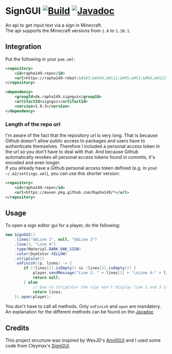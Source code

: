 # SignGUI [![Build](https://github.com/Rapha149/SignGUI/actions/workflows/maven-publish.yml/badge.svg)](https://github.com/Rapha149/SignGUI/actions/workflows/maven-publish.yml) [![Javadoc](https://img.shields.io/badge/JavaDoc-Online-green)](https://rapha149.github.io/SignGUI/javadoc/)
An api to get input text via a sign in Minecraft.  
The api supports the Minecraft versions from `1.8` to `1.20.1`.

## Integration

Put the following in your `pom.xml`:
```xml
<repository>
    <id>rapha149-repo</id>
    <url>https://rapha149-robot:&#103;&#104;&#112;&#95;&#53;&#68;&#122;&#76;&#52;&#107;&#103;&#107;&#98;&#52;&#117;&#81;&#57;&#70;&#109;&#117;&#75;&#49;&#84;&#114;&#71;&#56;&#57;&#103;&#102;&#114;&#51;&#85;&#84;&#89;&#49;&#113;&#113;&#104;&#54;&#104;@maven.pkg.github.com/Rapha149/*</url>
</repository>
```
```xml
<dependency>
    <groupId>de.rapha149.signgui</groupId>
    <artifactId>signgui</artifactId>
    <version>1.9.3</version>
</dependency>
```

### Length of the repo url

I'm aware of the fact that the repository url is very long. That is because Github doesn't allow public access to packages and users have to authenticate themselves.
Therefore I included a personal access token in the url so you don't have to deal with that. And because Github automatically revokes all personal access tokens found in commits, it's encoded and even longer.  
If you already have a Github personal access token defined (e.g. in your `~/.m2/settings.xml`), you can use this shorter version:
```xml
<repository>
    <id>rapha149-repo</id>
    <url>https://maven.pkg.github.com/Rapha149/*</url>
</repository>
```

## Usage
To open a sign editor gui for a player, do the following:
```java
new SignGUI()
    .lines("§6Line 1", null, "§6Line 3")
    .line(3, "Line 4")
    .type(Material.DARK_OAK_SIGN)
    .color(DyeColor.YELLOW)
    .stripColor()
    .onFinish((p, lines) -> {
        if (!lines[1].isEmpty() && !lines[3].isEmpty()) {
            player.sendMessage("Line 2: " + lines[1] + "\nLine 4:" + lines[3]);
            return null;
        } else
            // Due to stripColor the sign won't display line 1 and 3 in orange after it has been closed once.
            return lines;
    }).open(player);
```
You don't have to call all methods. Only `onFinish` and `open` are mandatory.  
An explanation for the different methods can be found on the [Javadoc](https://rapha149.github.io/SignGUI/javadoc/)

## Credits
This project structure was inspired by WesJD's [AnvilGUI](https://github.com/WesJD/AnvilGUI) and I used some code from Cleymax's [SignGUI](https://github.com/Cleymax/SignGUI).

